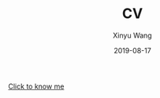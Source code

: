 ﻿---
layout: post
title:  "CV"
date:   2019-08-17
author: Xinyu Wang
excerpt: " "
categories: Dummy
---

[Click to know me](https://raw.githubusercontent.com/XinyuGrey/xinyugrey.github.io/master/CV%20html.html)

